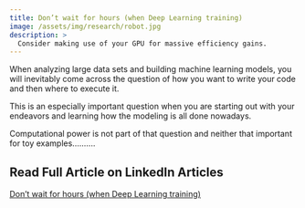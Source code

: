 ```yaml
---
title: Don’t wait for hours (when Deep Learning training)
image: /assets/img/research/robot.jpg
description: >
  Consider making use of your GPU for massive efficiency gains.
---
```


When analyzing large data sets and building machine learning models, you will inevitably come across the question of how you want to write your code and then where to execute it.

This is an especially important question when you are starting out with your endeavors and learning how the modeling is all done nowadays.

Computational power is not part of that question and neither that important for toy examples..........

## Read Full Article on LinkedIn Articles

<a href="https://www.linkedin.com/pulse/dont-wait-hours-when-deep-learning-training-christian-haller/" target="_blank">Don’t wait for hours (when Deep Learning training)</a>